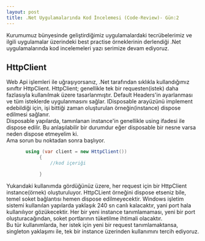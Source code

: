 ```yaml
---
layout: post
title: .Net Uygulamalarında Kod İncelemesi (Code-Review)- Gün:2
--- 
```


 Kurumumuz bünyesinde geliştirdiğimiz uygulamalardaki tecrübelerimiz ve ilgili uygulamalar üzerindeki best practise örneklerinin derlendiği .Net uygulamalarında  kod incelemeleri yazı serimize devam ediyoruz.  

## HttpClient ##
Web Api işlemleri ile uğraşıyorsanız, .Net tarafından sıklıkla kullandığımız sınıftır HttpClient. HttpClient; genellikle tek bir requesten(istek) daha fazlasıyla kullanılmak üzere tasarlanmıştır. Default Headers'in ayarlanması ve tüm isteklerde uygulanmasını sağlar. IDisposable arayüzünü implement edebildiği  için, işi bittiği zaman oluşturulan örneğin(instance) dispose edilmesi sağlanır.  
Disposable yapılarda, tamınlanan instance'in genellikle using ifadesi ile dispose edilir. Bu anlaşılabilir bir durumdur eğer disposable bir nesne varsa neden dispose etmeyelim ki.  
Ama sorun bu noktadan sonra başlıyor.    
```c# 
       using (var client = new HttpClient())
            {
                //kod içeriği 

            }

```

Yukarıdaki kullanımda gördüğünüz üzere, her request için bir HttpClient instance(örnek) oluşturuluyor.  HttpCLient örneğini dispose etseniz bile, temel soket bağlantısı hemen dispose edilmeyecektir. Windows işletim sistemi kullanılan yapılarda yaklaşık 240 sn canlı kalacaktır, yani port hala kullanılıyor gözükecektir. Her bir yeni instance tanımlamaması, yeni bir port oluşturacağından, soket portlarının tüketilme ihtimali olacaktır.  
Bu tür kullanımlarda, her istek için yeni  bir request tanımlamaktansa, singleton  yaklaşımı ile, tek bir instance üzerinden kullanımını tercih ediyoruz.  

